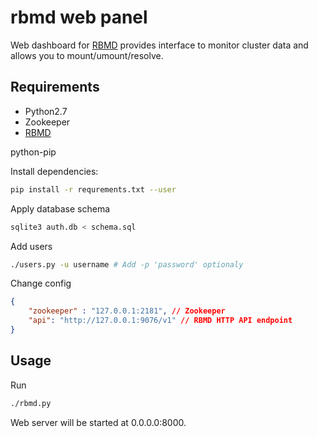 # rbmd web panel

Web dashboard for [RBMD](https://github.com/Difrex/rbmd)
provides interface to monitor cluster data and allows you to mount/umount/resolve.

## Requirements
* Python2.7
* Zookeeper
* [RBMD](https://github.com/Difrex/rbmd)

python-pip

Install dependencies:
```sh
pip install -r requrements.txt --user
```

Apply database schema
```sh
sqlite3 auth.db < schema.sql
```

Add users
```sh
./users.py -u username # Add -p 'password' optionaly
```

Change config
```json
{
    "zookeeper" : "127.0.0.1:2181", // Zookeeper
    "api": "http://127.0.0.1:9076/v1" // RBMD HTTP API endpoint
}
```

## Usage

Run
```sh
./rbmd.py
```

Web server will be started at 0.0.0.0:8000.
